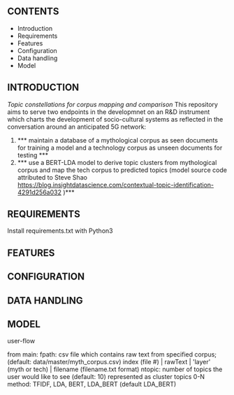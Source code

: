CONTENTS
---------------------
 * Introduction
 * Requirements
 * Features
 * Configuration
 * Data handling
 * Model


INTRODUCTION
------------
*Topic constellations for corpus mapping and comparison*
This repository aims to serve two endpoints in the developmnet on an R&D instrument which charts the development of socio-cultural systems as reflected in the conversation around an anticipated 5G network:
1. *** maintain a database of a mythological corpus as seen documents for training a model and a technology corpus as unseen documents for testing ***
2. *** use a BERT-LDA model to derive topic clusters from mythological corpus and map the tech corpus to predicted topics (model source code attributed to Steve Shao https://blog.insightdatascience.com/contextual-topic-identification-4291d256a032 )***

REQUIREMENTS
------------
Install requirements.txt with Python3

FEATURES
------------

CONFIGURATION
-------------

DATA HANDLING
-------------

MODEL
-------------


user-flow

from main:
fpath: csv file which contains raw text from specified corpus; (default: data/master/myth_corpus.csv)
    index (file #) | rawText | 'layer' (myth or tech) | filename (filename.txt format)
ntopic: number of topics the user would like to see (default: 10)
    represented as cluster topics 0-N
method: TFIDF, LDA, BERT, LDA_BERT (default LDA_BERT)

